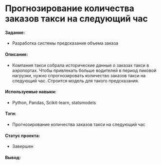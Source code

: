 # Прогнозирование количества заказов такси на следующий час

#### Задание: 
- Разработка системы предсказания объема заказа

#### Описание:
- Компания такси собрала исторические данные о заказах такси в аэропортах. Чтобы привлекать больше водителей в период пиковой нагрузки, нужно спрогнозировать количество заказов такси на следующий час. Строится модель для такого предсказания.

#### Используемые навыки:
- Python, Pandas, Scikit-learn, statsmodels

#### Тэги:
- Прогнозирование количества заказов такси на следующий час

#### Статус проекта: 
- Завершен 

#### Вывод: 
